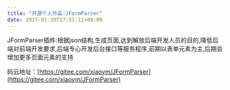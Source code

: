```yaml
---
title: "开源个人作品:JFormParser"
date: 2017-01-20T17:51:11+08:00
---
```


JFormParser插件:根据json结构,生成页面,达到解放后端开发人员的目的,降低后端对前端开发要求,后端专心开发后台接口等服务程序,前期以表单元素为主,后期会增加更多页面元素的支持


码云地址：[https://gitee.com/xiaoym/JFormParser](https://gitee.com/xiaoym/JFormParser)